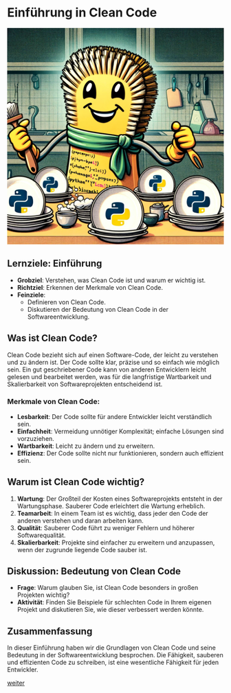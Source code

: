 # Einführung in Clean Code

![Cleaning the code](pictures/CleaningTheCode.jpg "Cleaning the code")

## Lernziele: Einführung

- **Grobziel**: Verstehen, was Clean Code ist und warum er wichtig ist.
- **Richtziel**: Erkennen der Merkmale von Clean Code.
- **Feinziele**:
    - Definieren von Clean Code.
    - Diskutieren der Bedeutung von Clean Code in der Softwareentwicklung.

## Was ist Clean Code?

Clean Code bezieht sich auf einen Software-Code, der leicht zu verstehen und zu ändern ist. Der Code sollte klar,
präzise und so einfach wie möglich sein. Ein gut geschriebener Code kann von anderen Entwicklern leicht gelesen und
bearbeitet werden, was für die langfristige Wartbarkeit und Skalierbarkeit von Softwareprojekten entscheidend ist.

### Merkmale von Clean Code:

- **Lesbarkeit**: Der Code sollte für andere Entwickler leicht verständlich sein.
- **Einfachheit**: Vermeidung unnötiger Komplexität; einfache Lösungen sind vorzuziehen.
- **Wartbarkeit**: Leicht zu ändern und zu erweitern.
- **Effizienz**: Der Code sollte nicht nur funktionieren, sondern auch effizient sein.

## Warum ist Clean Code wichtig?

1. **Wartung**: Der Großteil der Kosten eines Softwareprojekts entsteht in der Wartungsphase. Sauberer Code erleichtert
   die Wartung erheblich.
2. **Teamarbeit**: In einem Team ist es wichtig, dass jeder den Code der anderen verstehen und daran arbeiten kann.
3. **Qualität**: Sauberer Code führt zu weniger Fehlern und höherer Softwarequalität.
4. **Skalierbarkeit**: Projekte sind einfacher zu erweitern und anzupassen, wenn der zugrunde liegende Code sauber ist.

## Diskussion: Bedeutung von Clean Code

- **Frage**: Warum glauben Sie, ist Clean Code besonders in großen Projekten wichtig?
- **Aktivität**: Finden Sie Beispiele für schlechten Code in Ihrem eigenen Projekt und diskutieren Sie, wie dieser
  verbessert werden könnte.

## Zusammenfassung

In dieser Einführung haben wir die Grundlagen von Clean Code und seine Bedeutung in der Softwareentwicklung besprochen.
Die Fähigkeit, sauberen und effizienten Code zu schreiben, ist eine wesentliche Fähigkeit für jeden Entwickler.

[weiter](../Basics)
